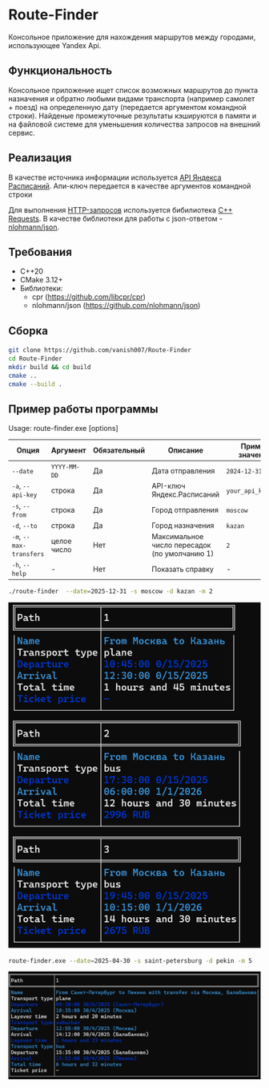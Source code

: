 # Route-Finder

Консольное приложение для нахождения маршрутов между городами, использующее Yandex Api.

## Функциональность

Консольное приложение ищет список возможных маршрутов до пункта назначения и обратно любыми видами транспорта (например самолет + поезд) на определенную дату (передается аргументом командной строки). Найденые промежуточные результаты кэшируются в памяти и на файловой системе для уменьшения количества запросов на внешний сервис.

## Реализация

В качестве источника информации используется [API Яндекса Расписаний](https://yandex.ru/dev/rasp/doc/ru/). Апи-ключ передается в качестве аргументов командной строки

Для выполнения [HTTP-запросов](https://en.wikipedia.org/wiki/HTTP) используется бибилиотека [С++ Requests](https://github.com/libcpr/cpr). В качестве библиотеки для работы с json-ответом - [nlohmann/json](https://github.com/nlohmann/json).

## Требования

- C++20
- CMake 3.12+
- Библиотеки:
  - cpr (https://github.com/libcpr/cpr)
  - nlohmann/json (https://github.com/nlohmann/json)

## Сборка

```bash
git clone https://github.com/vanish007/Route-Finder
cd Route-Finder
mkdir build && cd build
cmake ..
cmake --build .
```

## Пример работы программы
Usage: route-finder.exe [options]

| Опция                | Аргумент         | Обязательный | Описание                           | Пример значения        |
|----------------------|------------------|--------------|------------------------------------|------------------------|
| `--date`             | `YYYY-MM-DD`     | Да           | Дата отправления                   | `2024-12-31`           |
| `-a`, `--api-key`    | строка           | Да           | API-ключ Яндекс.Расписаний         | `your_api_key_123`     |
| `-s`, `--from`       | строка           | Да           | Город отправления                  | `moscow`               |
| `-d`, `--to`         | строка           | Да           | Город назначения                   | `kazan`                |
| `-m`, `--max-transfers` | целое число  | Нет          | Максимальное число пересадок (по умолчанию 1) | `2`            |
| `-h`, `--help`       | -                | Нет          | Показать справку                   | -                      |

```bash
./route-finder  --date=2025-12-31 -s moscow -d kazan -m 2
```

![Описание](path0.png)

```bash
route-finder.exe --date=2025-04-30 -s saint-petersburg -d pekin -m 5
```
![Описание](path1.png)
